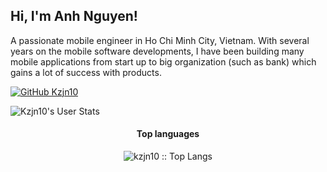 
<h2>Hi, I'm Anh Nguyen!</h2>
<p>A passionate mobile engineer in Ho Chi Minh City, Vietnam. With several years on the mobile software developments, I have been building many mobile applications from start up to big organization (such as bank) which gains a lot of success with products.</p>

[![GitHub Kzjn10](https://img.shields.io/github/followers/kzjn10?label=follow&style=social)](https://github.com/kzjn10)


![Kzjn10's User Stats](https://github-readme-stats.vercel.app/api?username=kzjn10&show_icons=true&title_color=fff&icon_color=79ff97&text_color=9f9f9f&bg_color=151515)

<h4 align="center">Top languages</h4>

<p align="center"><img src="https://github-readme-stats.vercel.app/api/top-langs/?username=kzjn10&langs_count=10&theme=tokyonight&layout=compact" alt="kzjn10 :: Top Langs" /></p>
